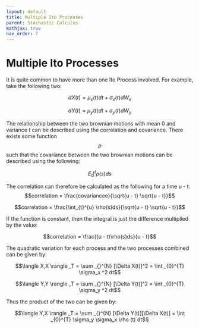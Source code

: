 ```yaml
---
layout: default
title: Multiple Ito Processes
parent: Stochastic Calculus
mathjax: true
nav_order: 7
---
```

# Multiple Ito Processes
It is quite common to have more than one Ito Process involved. For example, take the following two:

$$dX(t) = \mu_x (t)dt + \sigma_x (t)dW_x$$

$$dY(t) = \mu_y (t)dt + \sigma_y (t)dW_y$$

The relationship between the two brownian motions with mean 0 and variance t can be described using the correlation and covariance. There exists some function $$\rho$$ such that the covariance between the two brownian motions can be described using the following:

$$E_t \int_{}^{t} \rho(s)ds$$

The correlation can therefore be calculated as the following for a time u - t:
$$correlation = \frac{covariancee}{\sqrt{u - t} \sqrt{u - t}}$$

$$correlation = \frac{\int_{t}^{u} \rho(s)ds}{\sqrt{u - t} \sqrt{u - t}}$$

If the function is constant, then the integral is just the difference multiplied by the value:

$$correlation = \frac{(u - t)\rho(s)ds}{u - t}$$

The quadratic variation for each process and the two processes combined can be given by:

$$\langle X,X \rangle _T = \sum _{}^{N} [\Delta X(t)]^2 = \int _{0}^{T} \sigma_x ^2 dt$$

$$\langle Y,Y \rangle _T = \sum _{}^{N} [\Delta Y(t)]^2 = \int _{0}^{T} \sigma_y ^2 dt$$

Thus the product of the two can be given by:

$$\langle Y,X \rangle _T = \sum _{}^{N} [\Delta Y(t)][\Delta X(t)] = \int _{0}^{T} \sigma_y \sigma_x \rho (t) dt$$

